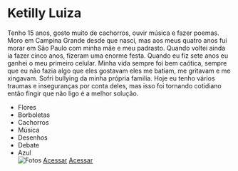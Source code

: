 <h1>Ketilly Luiza</h1>
<p>Tenho 15 anos, gosto muito de cachorros, ouvir música e fazer poemas. Moro em Campina Grande desde que nasci, mas aos meus quatro anos fui morar em São Paulo com minha mãe e meu padrasto. Quando voltei ainda ia fazer cinco anos, fizeram uma enorme festa. Quando eu fiz sete anos eu ganhei o meu primeiro celular. Minha vida sempre foi bem caótica, sempre que eu não fazia algo que eles gostavam eles me batiam, me gritavam e me xingavam. Sofri bullying da minha própria familia. Hoje eu tenho vários traumas e inseguranças por conta deles, mas isso foi tornando cotidiano então fingir que não ligo é a melhor solução.</p>
<ul>
<li>Flores</li>
<li>Borboletas</li>
<li>Cachorros</li>
<li>Música</li>
<li>Desenhos</li>
<li>Debate</li>
<li>Azul</li>
<img scr= "Caminho/para/imagem.jpg" alt= Fotos de Rosas azul>
<a href="https://share.google/imagens/xbp6rSmhECNWU4Ggk">Acessar</a>
<a href="https://wa.me/message/VGN6BJHDQH4AM1">Acessar</a>
